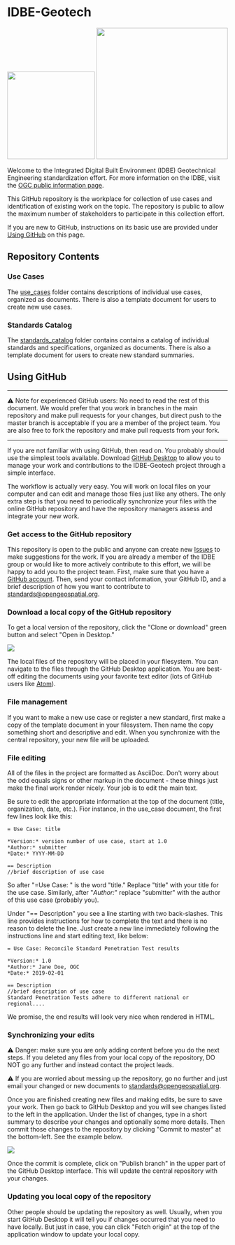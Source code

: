 # IDBE-Geotech

<img src="http://www.opengeospatial.org/pub/www/files/OGC_Logo_2D_Blue_x_0_0.png" width="200"/>
 <img src="https://buildingsmart-1xbd3ajdayi.netdna-ssl.com/wp-content/uploads/2018/11/694_NEW_-BuildingSMART_RGB_International_colour.png" width="300"/>

Welcome to the Integrated Digital Built Environment (IDBE) Geotechnical Engineering standardization effort. For more information on the IDBE, visit the [OGC public information page](http://www.opengeospatial.org/projects/groups/idbesc).

This GitHub repository is the workplace for collection of use cases and identification of existing work on the topic. The repository is public to allow the maximum number of stakeholders to participate in this collection effort.

If you are new to GitHub, instructions on its basic use are provided under [Using GitHub](https://github.com/opengeospatial/IDBE-Geotech) on this page.

## Repository Contents

### Use Cases
The [use_cases](https://github.com/opengeospatial/IDBE-Geotech/use_cases) folder contains descriptions of individual use cases, organized as documents. There is also a template document for users to create new use cases.

### Standards Catalog
The [standards_catalog](https://github.com/opengeospatial/IDBE-Geotech/standards_catalog) folder contains contains a catalog of individual standards and specifications, organized as documents. There is also a template document for users to create new standard summaries.

## Using GitHub

<hr/>
⚠️ Note for experienced GitHub users:
No need to read the rest of this document. We would prefer that you work in branches in the main repository and make pull requests for your changes, but direct push to the master branch is acceptable if you are a member of the project team. You are also free to fork the repository and make pull requests from your fork.
<hr/>

If you are not familiar with using GitHub, then read on. You probably should use the simplest tools available. Download [GitHub Desktop](https://desktop.github.com/) to allow you to manage your work and contributions to the IDBE-Geotech project through a simple interface.

The workflow is actually very easy. You will work on local files on your computer and can edit and manage those files just like any others. The only extra step is that you need to periodically synchronize your files with the online GitHub repository and have the repository managers assess and integrate your new work.

### Get access to the GitHub repository
This repository is open to the public and anyone can create new [Issues](https://github.com/opengeospatial/IDBE-Geotech/issues) to make suggestions for the work. If you are already a member of the IDBE group or would like to more actively contribute to this effort, we will be happy to add you to the project team. First, make sure that you have a [GitHub account](https://github.com/join). Then, send your contact information, your GitHub ID, and a brief description of how you want to contribute to [standards@opengeospatial.org](mailto:standards@opengeospatial.org).

### Download a local copy of the GitHub repository
To get a local version of the repository, click the "Clone or download" green button and select "Open in Desktop."

<img src="https://github.com/opengeospatial/IDBE-Geotech/img/clone.png"/>

The local files of the repository will be placed in your filesystem. You can navigate to the files through the GitHub Desktop application. You are best-off editing the documents using your favorite text editor (lots of GitHub users like [Atom](https://atom.io/)).

### File management
If you want to make a new use case or register a new standard, first make a copy of the template document in your filesystem. Then name the copy something short and descriptive and edit. When you synchronize with the central repository, your new file will be uploaded.

### File editing
All of the files in the project are formatted as AsciiDoc. Don't worry about the odd equals signs or other markup in the document - these things just make the final work render nicely. Your job is to edit the main text.

Be sure to edit the appropriate information at the top of the document (title, organization, date, etc.). Fior instance, in the use_case document, the first few lines look like this:
```
= Use Case: title

*Version:* version number of use case, start at 1.0
*Author:* submitter
*Date:* YYYY-MM-DD

== Description
//brief description of use case
```
So after "=Use Case: " is the word "title." Replace "title" with your title for the use case. Similarly, after "*Author:*" replace "submitter" with the author of this use case (probably you).

Under "== Description" you see a line starting with two back-slashes. This line provides instructions for how to complete the text and there is no reason to delete the line. Just create a new line immediately following the instructions line and start editing text, like below:
```
= Use Case: Reconcile Standard Penetration Test results

*Version:* 1.0
*Author:* Jane Doe, OGC
*Date:* 2019-02-01

== Description
//brief description of use case
Standard Penetration Tests adhere to different national or regional....
```
We promise, the end results will look very nice when rendered in HTML.

### Synchronizing your edits
⚠️ Danger: make sure you are only adding content before you do the next steps. If you deleted any files from your local copy of the repository, DO NOT go any further and instead contact the project leads.

⚠️ If you are worried about messing up the repository, go no further and just email your changed or new documents to [standards@opengeospatial.org](mailto:standards@opengeospatial.org).

Once you are finished creating new files and making edits, be sure to save your work. Then go back to GitHub Desktop and you will see changes listed to the left in the application. Under the list of changes, type in a short summary to describe your changes and optionally some more details. Then commit those changes to the repository by clicking "Commit to master" at the bottom-left. See the example below.

<img src="https://github.com/opengeospatial/IDBE-Geotech/img/commit.png"/>

Once the commit is complete, click on "Publish branch" in the upper part of the GitHub Desktop interface. This will update the central repository with your changes.

### Updating you local copy of the repository
Other people should be updating the repository as well. Usually, when you start GitHub Desktop it will tell you if changes occurred that you need to have locally. But just in case, you can click "Fetch origin" at the top of the application window to update your local copy.
